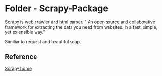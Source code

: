 # Folder - Scrapy-Package

Scrapy is web crawler and html parser. " An open source and collaborative framework for extracting the data you need from websites. In a fast, simple, yet extensible way."

Similiar to request and beautiful soap.

## Reference

[Scrapy home](https://scrapy.org/)